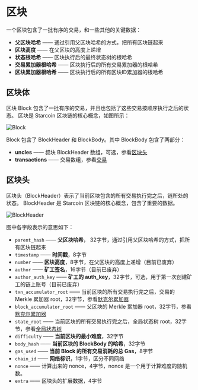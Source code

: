 # 区块

一个区块包含了一批有序的交易，和一些其他的关键数据：

- **父区块哈希** —— 通过引用父区块哈希的方式，把所有区块链起来
- **区块高度** —— 在父区块的高度上递增
- **状态根哈希** —— 区块执行后的最终状态树的根哈希
- **交易累加器根哈希** —— 区块执行后的所有交易累加器的根哈希
- **区块累加器根哈希** —— 区块执行后的所有区块ID累加器的根哈希

## 区块体

区块 Block 包含了一批有序的交易，并且也包括了这些交易按顺序执行之后的状态。
区块是 Starcoin 区块链的核心概念，如图所示：

![Block](../../../../../static/img/key_words/Block.png)

Block 包含了 BlockHeader 和 BlockBody。其中 BlockBody 包含了两部分：

- **uncles** —— 叔块 BlockHeader 数组，可选，参看[区块头](#区块头)
- **transactions** —— 交易数组，参看[交易](02-transaction.md)

## 区块头

区块头（BlockHeader）表示了当前区块包含的所有交易执行完之后，链所处的状态。
BlockHeader 是 Starcoin 区块链的核心概念，包含了重要的数据。

![BlockHeader](../../../../../static/img/key_words/BlockHeader.png)

图中各字段表示的意思如下：

- `parent_hash` —— **父区块哈希**， 32字节，通过引用父区块哈希的方式，把所有区块链起来
- `timestamp` —— **时间戳**，8字节
- `number` —— **区块高度**，8字节，在父区块的高度上递增（目前已废弃）
- `author` —— **矿工签名**，16字节（目前已废弃）
- `author_auth_key` —— **矿工的 auth_key**，32字节，可选，用于第一次创建矿工的链上账号（目前已废弃）
- `txn_accumulator_root` —— 当前区块的所有交易执行完之后，交易的 Merkle 累加器 root，32字节，参看[默克尔累加器](06-accumulator.md)
- `block_accumulator_root` —— 父区块的 Merkle 累加器 root，32字节，参看[默克尔累加器](06-accumulator.md)
- `state_root` —— 当前区块的所有交易执行完之后，全局状态树 root，32字节，参看[全局状态树](09-gst.md)
- `difficulty` —— **当前区块的最小难度**，32字节
- `body_hash` —— **当前区块的 BlockBody 的哈希**，32字节
- `gas_used` —— **当前 Block 的所有交易消耗的总 Gas**，8字节
- `chain_id` —— **网络标识**，1字节，区分不同网络
- `nonce` —— 计算出来的 nonce，4字节，nonce 是一个用于计算难度的随机数。
- `extra` —— 区块头的扩展数据，4字节

